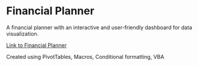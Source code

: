 # Financial Planner 
A financial planner with an interactive and user-friendly dashboard for data visualization. 

[Link to Financial Planner](https://uofwaterloo-my.sharepoint.com/:x:/r/personal/y3jian_uwaterloo_ca/Documents/Jian,%20Yolanda%20-%20Final%20Financial%20Planner%20.xlsm?)

Created using PivotTables, Macros, Conditional formatting, VBA
